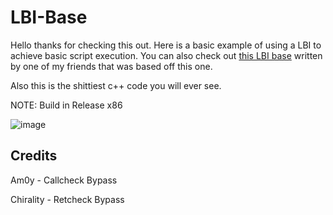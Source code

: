 # LBI-Base
Hello thanks for checking this out. Here is a basic example of using a LBI to achieve basic script execution. You can also check out [this LBI base](https://github.com/Nihon-Development/Nihon-Lua-Bytecode-Interperter) written by one of my friends that was based off this one. 

Also this is the shittiest c++ code you will ever see.

NOTE: Build in Release x86

![image](https://user-images.githubusercontent.com/70506265/120822670-3e384a80-c589-11eb-9985-cdf7570a14e4.png)


## Credits
Am0y - Callcheck Bypass

Chirality - Retcheck Bypass

